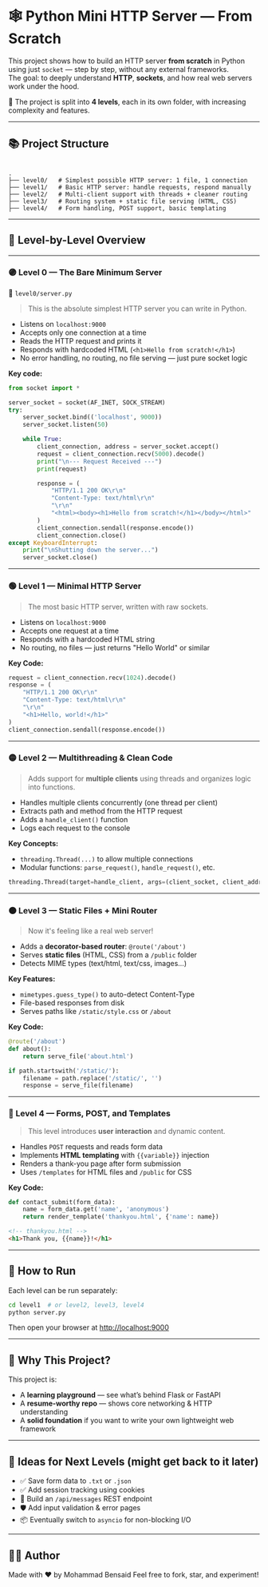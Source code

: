 # 🕸️ Python Mini HTTP Server — From Scratch

This project shows how to build an HTTP server **from scratch** in Python using just `socket` — step by step, without any external frameworks.  
The goal: to deeply understand **HTTP**, **sockets**, and how real web servers work under the hood.

📁 The project is split into **4 levels**, each in its own folder, with increasing complexity and features.

---

## 📚 Project Structure

```

.
├── level0/   # Simplest possible HTTP server: 1 file, 1 connection
├── level1/   # Basic HTTP server: handle requests, respond manually
├── level2/   # Multi-client support with threads + cleaner routing
├── level3/   # Routing system + static file serving (HTML, CSS)
├── level4/   # Form handling, POST support, basic templating

````

---

## 🧩 Level-by-Level Overview

---

### 🟣 Level 0 — The Bare Minimum Server

📄 `level0/server.py`

> This is the absolute simplest HTTP server you can write in Python.

- Listens on `localhost:9000`
- Accepts only one connection at a time
- Reads the HTTP request and prints it
- Responds with hardcoded HTML (`<h1>Hello from scratch!</h1>`)
- No error handling, no routing, no file serving — just pure socket logic

**Key code:**

```python
from socket import *

server_socket = socket(AF_INET, SOCK_STREAM)
try:
    server_socket.bind(('localhost', 9000))
    server_socket.listen(50)

    while True:
        client_connection, address = server_socket.accept()
        request = client_connection.recv(5000).decode()
        print("\n--- Request Received ---")
        print(request)

        response = (
            "HTTP/1.1 200 OK\r\n"
            "Content-Type: text/html\r\n"
            "\r\n"
            "<html><body><h1>Hello from scratch!</h1></body></html>"
        )
        client_connection.sendall(response.encode())
        client_connection.close()
except KeyboardInterrupt:
    print("\nShutting down the server...")
    server_socket.close()
````

---

### 🟢 Level 1 — Minimal HTTP Server

> The most basic HTTP server, written with raw sockets.

- Listens on `localhost:9000`
- Accepts one request at a time
- Responds with a hardcoded HTML string
- No routing, no files — just returns "Hello World" or similar

**Key Code:**
```python
request = client_connection.recv(1024).decode()
response = (
    "HTTP/1.1 200 OK\r\n"
    "Content-Type: text/html\r\n"
    "\r\n"
    "<h1>Hello, world!</h1>"
)
client_connection.sendall(response.encode())
````

---

### 🟡 Level 2 — Multithreading & Clean Code

> Adds support for **multiple clients** using threads and organizes logic into functions.

* Handles multiple clients concurrently (one thread per client)
* Extracts path and method from the HTTP request
* Adds a `handle_client()` function
* Logs each request to the console

**Key Concepts:**

* `threading.Thread(...)` to allow multiple connections
* Modular functions: `parse_request()`, `handle_request()`, etc.

```python
threading.Thread(target=handle_client, args=(client_socket, client_address)).start()
```

---

### 🟠 Level 3 — Static Files + Mini Router

> Now it's feeling like a real web server!

* Adds a **decorator-based router**: `@route('/about')`
* Serves **static files** (HTML, CSS) from a `/public` folder
* Detects MIME types (text/html, text/css, images…)

**Key Features:**

* `mimetypes.guess_type()` to auto-detect Content-Type
* File-based responses from disk
* Serves paths like `/static/style.css` or `/about`

**Key Code:**

```python
@route('/about')
def about():
    return serve_file('about.html')
```

```python
if path.startswith('/static/'):
    filename = path.replace('/static/', '')
    response = serve_file(filename)
```

---

### 🔴 Level 4 — Forms, POST, and Templates

> This level introduces **user interaction** and dynamic content.

* Handles `POST` requests and reads form data
* Implements **HTML templating** with `{{variable}}` injection
* Renders a thank-you page after form submission
* Uses `/templates` for HTML files and `/public` for CSS

**Key Code:**

```python
def contact_submit(form_data):
    name = form_data.get('name', 'anonymous')
    return render_template('thankyou.html', {'name': name})
```

```html
<!-- thankyou.html -->
<h1>Thank you, {{name}}!</h1>
```

---

## 🔧 How to Run

Each level can be run separately:

```bash
cd level1  # or level2, level3, level4
python server.py
```

Then open your browser at [http://localhost:9000](http://localhost:9000)

---

## 🌟 Why This Project?

This project is:

* A **learning playground** — see what’s behind Flask or FastAPI
* A **resume-worthy repo** — shows core networking & HTTP understanding
* A **solid foundation** if you want to write your own lightweight web framework

---

## 🚀 Ideas for Next Levels (might get back to it later)

* ✅ Save form data to `.txt` or `.json`
* ✅ Add session tracking using cookies
* 🧠 Build an `/api/messages` REST endpoint
* 🛡️ Add input validation & error pages
* 📦 Eventually switch to `asyncio` for non-blocking I/O

---

## 👨‍💻 Author

Made with ❤️ by Mohammad Bensaid
Feel free to fork, star, and experiment!
